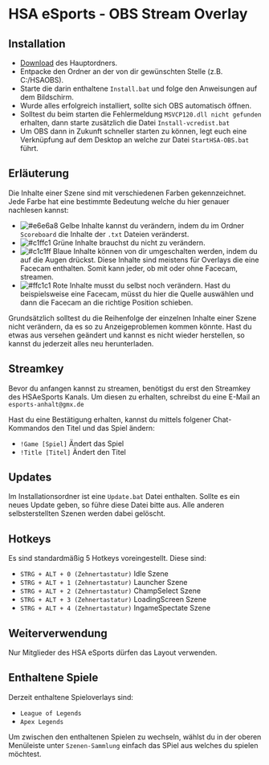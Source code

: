 # HSA eSports - OBS Stream Overlay
## Installation
* [Download](Install/HSAOBS.zip) des Hauptordners.
* Entpacke den Ordner an der von dir gewünschten Stelle (z.B. C:/HSAOBS).
* Starte die darin enthaltene `Install.bat` und folge den Anweisungen auf dem Bildschirm.
* Wurde alles erfolgreich installiert, sollte sich OBS automatisch öffnen.
* Solltest du beim starten die Fehlermeldung `MSVCP120.dll nicht gefunden` erhalten, dann starte zusätzlich die Datei `Install-vcredist.bat`
* Um OBS dann in Zukunft schneller starten zu können, legt euch eine Verknüpfung auf dem Desktop an welche zur Datei `StartHSA-OBS.bat` führt.

## Erläuterung
Die Inhalte einer Szene sind mit verschiedenen Farben gekennzeichnet. Jede Farbe hat eine bestimmte Bedeutung welche du hier genauer nachlesen kannst:

* ![#e6e6a8](https://placehold.it/60x15/e6e6a8/000000?text=+) Gelbe Inhalte kannst du verändern, indem du im Ordner `Scoreboard` die Inhalte der `.txt` Dateien veränderst.
* ![#c1ffc1](https://placehold.it/60x15/c1ffc1/000000?text=+) Grüne Inhalte brauchst du nicht zu verändern.
* ![#c1c1ff](https://placehold.it/60x15/c1c1ff/000000?text=+) Blaue Inhalte können von dir umgeschalten werden, indem du auf die Augen drückst. Diese Inhalte sind meistens für Overlays die eine Facecam enthalten. Somit kann jeder, ob mit oder ohne Facecam, streamen.
* ![#ffc1c1](https://placehold.it/60x15/ffc1c1/000000?text=+) Rote Inhalte musst du selbst noch verändern. Hast du beispielsweise eine Facecam, müsst du hier die Quelle auswählen und dann die Facecam an die richtige Position schieben.

Grundsätzlich solltest du die Reihenfolge der einzelnen Inhalte einer Szene nicht verändern, da es so zu Anzeigeproblemen kommen könnte. Hast du etwas aus versehen geändert und kannst es nicht wieder herstellen, so kannst du jederzeit alles neu herunterladen.

## Streamkey
Bevor du anfangen kannst zu streamen, benötigst du erst den Streamkey des HSAeSports Kanals. Um diesen zu erhalten, schreibst du eine E-Mail an `esports-anhalt@gmx.de`

Hast du eine Bestätigung erhalten, kannst du mittels folgener Chat-Kommandos den Titel und das Spiel ändern:
* `!Game [Spiel]` Ändert das Spiel
* `!Title [Titel]` Ändert den Titel

## Updates
Im Installationsordner ist eine `Update.bat` Datei enthalten. Sollte es ein neues Update geben, so führe diese Datei bitte aus. Alle anderen selbsterstellten Szenen werden dabei gelöscht.

## Hotkeys
Es sind standardmäßig 5 Hotkeys voreingestellt. Diese sind:
* `STRG + ALT + 0 (Zehnertastatur)` Idle Szene
* `STRG + ALT + 1 (Zehnertastatur)` Launcher Szene
* `STRG + ALT + 2 (Zehnertastatur)` ChampSelect Szene
* `STRG + ALT + 3 (Zehnertastatur)` LoadingScreen Szene
* `STRG + ALT + 4 (Zehnertastatur)` IngameSpectate Szene

## Weiterverwendung
Nur Mitglieder des HSA eSports dürfen das Layout verwenden.

## Enthaltene Spiele
Derzeit enthaltene Spieloverlays sind:
* `League of Legends`
* `Apex Legends`

Um zwischen den enthaltenen Spielen zu wechseln, wählst du in der oberen Menüleiste unter `Szenen-Sammlung` einfach das SPiel aus welches du spielen möchtest.
